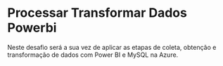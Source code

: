 # Processar Transformar Dados Powerbi

Neste desafio será a sua vez de aplicar as etapas de coleta, obtenção e transformação de dados com Power BI e MySQL na Azure. 
